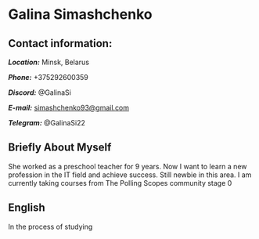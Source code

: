 # Galina Simashchenko

## Contact information:
***Location:*** Minsk, Belarus

***Phone:*** +375292600359 

***Discord:*** @GalinaSi

***E-mail:*** simashchenko93@gmail.com

***Telegram:*** @GalinaSi22

## Briefly About Myself
She worked as a preschool teacher for 9 years. Now I want to learn a new profession in the IT field and achieve success. 
Still newbie in this area. I am currently taking courses from The Polling Scopes community stage 0

## English
In the process of studying
